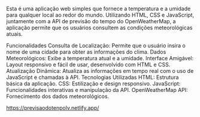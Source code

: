 Esta é uma aplicação web simples que fornece a temperatura e a umidade para qualquer local ao redor do mundo. Utilizando HTML, CSS e JavaScript, juntamente com a API de previsão do tempo do OpenWeatherMap, a aplicação permite que os usuários consultem as condições meteorológicas atuais.

Funcionalidades
Consulta de Localização: Permite que o usuário insira o nome de uma cidade para obter as informações do clima.
Dados Meteorológicos: Exibe a temperatura atual e a umidade.
Interface Amigável: Layout responsivo e fácil de usar, desenvolvido com HTML e CSS.
Atualização Dinâmica: Atualiza as informações em tempo real com o uso de JavaScript e chamadas à API.
Tecnologias Utilizadas
HTML: Estrutura básica da aplicação.
CSS: Estilização e design responsivo.
JavaScript: Funcionalidades interativas e manipulação da API.
OpenWeatherMap API: Fornecimento dos dados meteorológicos.

https://previsaodotenpolv.netlify.app/
